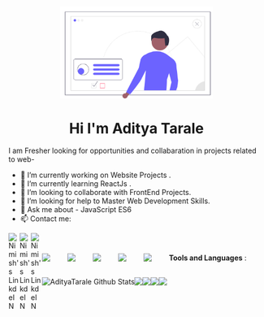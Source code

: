 <p align="center">
 <img src="https://github.com/AdityaTarale/AdityaTarale/blob/master/unDraw.png?raw=true" width="300"/>
</p>

<h1 align="center">Hi I'm Aditya Tarale</h1>


I am Fresher looking for opportunities and collabaration in projects related to web-

- 🔭 I’m currently working on Website Projects .
- 🌱 I’m currently learning ReactJs . 
- 👯 I’m looking to collaborate with FrontEnd Projects. 
- 🤔 I’m looking for help to Master Web Development Skills.
- 💬 Ask me about - JavaScript ES6
- 📫 Contact me:
<a href="mailto:tarale.adi@gmail.com?subject=subject&cc=cc@example.com">
  <img align="left" alt="Nimish's LinkdeIN" width="22px" src="https://cdn.jsdelivr.net/npm/simple-icons@v3/icons/gmail.svg" />
</a>
<a href="https://www.linkedin.com/in/aditya-tarale-8234261b2/">
  <img align="left" alt="Nimish's LinkdeIN" width="22px" src="https://cdn.jsdelivr.net/npm/simple-icons@v3/icons/linkedin.svg" />
</a>
<a href="https://codepen.io/useraditya">
  <img align="left" alt="Nimish's LinkdeIN" width="22px" src="https://cdn.jsdelivr.net/npm/simple-icons@v3/icons/codepen.svg" />
</a>
<br/>


### 

**Tools and Languages** :
<img align="left" src="https://seeklogo.com/images/J/javascript-js-logo-2949701702-seeklogo.com.png" width="50">
<img align="left" src="https://media.giphy.com/media/KzWMBa9V3z8jHJCEC7/giphy.gif" width="50">
<img align="left" src="https://media.giphy.com/media/XAxylRMCdpbEWUAvr8/giphy.gif" width="50">
<img align="left" src="https://media.giphy.com/media/fsEaZldNC8A1PJ3mwp/giphy.gif" width="50">
<img align="left" src="https://i.giphy.com/media/IdyAQJVN2kVPNUrojM/200.webp" width="50">


## 

<p align="left">
 <img align="left" alt="AdityaTarale Github Stats" src="https://github-readme-stats.vercel.app/api?username=AdityaTarale&show_icons=true&hide_border=true&theme=light" />
</p>


<img align="left" src="https://img.shields.io/badge/JavaScript-ES6-yellow">
<img align="left" src="https://img.shields.io/badge/HTML-5-important">
<img align="left" src="https://img.shields.io/badge/CSS-3-9cf">
<img align="left" src="https://img.shields.io/badge/Bootstrap-4-blueviolet">

